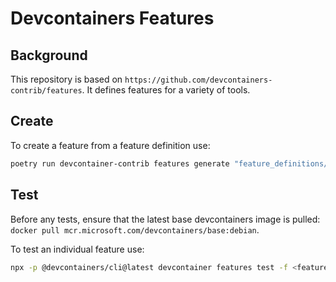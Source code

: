# Devcontainers Features

## Background

This repository is based on `https://github.com/devcontainers-contrib/features`.  It defines features for a variety of tools.

## Create

To create a feature from a feature definition use:

```bash
poetry run devcontainer-contrib features generate "feature_definitions/<feature_name>/feature-definition.json" "." --output-type=feature_dir
```

## Test

Before any tests, ensure that the latest base devcontainers image is pulled: `docker pull mcr.microsoft.com/devcontainers/base:debian`.

To test an individual feature use:

```bash
npx -p @devcontainers/cli@latest devcontainer features test -f <feature_name> -i "mcr.microsoft.com/devcontainers/base:debian"
```
